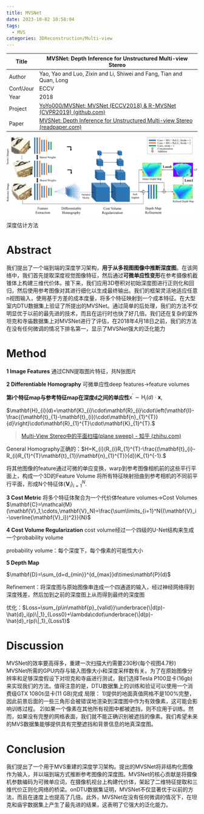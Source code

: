 ```yaml
---
title: MVSNet
date: 2023-10-02 10:58:04
tags:
  - MVS
categories: 3DReconstruction/Multi-view
---
```


| Title     | MVSNet: Depth Inference for Unstructured Multi-view Stereo                                                                                                                 |
| --------- | -------------------------------------------------------------------------------------------------------------------------------------------------------------------------- |
| Author    | Yao, Yao and Luo, Zixin and Li, Shiwei and Fang, Tian and Quan, Long                                                                                                       |
| Conf/Jour | ECCV                                                                                                                                                                       |
| Year      | 2018                                                                                                                                                                       |
| Project   | [YoYo000/MVSNet: MVSNet (ECCV2018) & R-MVSNet (CVPR2019) (github.com)](https://github.com/YoYo000/MVSNet)                                                                  |
| Paper     | [MVSNet: Depth Inference for Unstructured Multi-view Stereo (readpaper.com)](https://readpaper.com/pdf-annotate/note?pdfId=4518062699161739265&noteId=1986540055632613120) |

![image.png|666](https://raw.githubusercontent.com/qiyun71/Blog_images/main/pictures/20231002110228.png)

深度估计方法

<!-- more -->

# Abstract

我们提出了一个端到端的深度学习架构，**用于从多视图图像中推断深度图**。在该网络中，我们首先提取深度视觉图像特征，然后通过**可微单应性变形**在参考摄像机截锥体上构建三维代价体。接下来，我们应用3D卷积对初始深度图进行正则化和回归，然后使用参考图像对其进行细化以生成最终输出。我们的框架灵活地适应任意n视图输入，使用基于方差的成本度量，将多个特征映射到一个成本特征。在大型室内DTU数据集上验证了所提出的MVSNet。通过简单的后处理，我们的方法不仅明显优于以前的最先进的技术，而且在运行时也快了好几倍。我们还在复杂的室外坦克和寺庙数据集上对MVSNet进行了评估，在2018年4月18日之前，我们的方法在没有任何微调的情况下排名第一，显示了MVSNet强大的泛化能力

# Method
**1 Image Features** 通过CNN提取图片特征，共N张图片

**2 Differentiable Homography** 可微单应性deep features→feature volumes

**第i个特征map与参考特征map在深度d之间的单应性**$\mathrm{x}^{\prime}\sim\mathrm{H}_{i}(d)\cdot\mathbf{x},$

$\mathbf{H}_{i}(d)=\mathbf{K}_{i}\cdot\mathbf{R}_{i}\cdot\left(\mathbf{I}-\frac{(\mathbf{t}_{1}-\mathbf{t}_{i})\cdot\mathbf{n}_{1}^{T}}{d}\right)\cdot\mathbf{R}_{1}^{T}\cdot\mathbf{K}_{1}^{T}.$
> [Multi-View Stereo中的平面扫描(plane sweep) - 知乎 (zhihu.com)](https://zhuanlan.zhihu.com/p/363830541)

General Homography正确的：$H=K_{i}(R_{i}R_{1}^{T}-\frac{(\mathbf{t}_{i}-R_{i}R_{1}^{T}\mathbf{t}_{1})\mathbf{n}_{1}^{T}}{d})K_{1}^{-1}.$

将其他图像的feature通过可微的单应变换，warp到参考图像相机前的这些平行平面上，构成一个3D的Feature Volume
将所有特征映射扭曲到参考相机的不同前平行平面，形成N个特征体$\{\mathbf{V}_i\}_{i=1}^N.$

**3 Cost Metric** 将多个特征体聚合为一个代价体feature volumes→Cost Volumes
$\mathbf{C}=\mathcal{M}(\mathbf{V}_1,\cdots,\mathbf{V}_N)=\frac{\sum\limits_{i=1}^N{(\mathbf{V}_i-\overline{\mathbf{V}_i})^2}}{N}$

**4 Cost Volume Regularization** cost volume经过一个四级的U-Net结构来生成一个probability volume

probability volume：每个深度下，每个像素的可能性大小

**5 Depth Map**

$\mathbf{D}=\sum_{d=d_{min}}^{d_{max}}d\times\mathbf{P}(d)$

Refinement：将深度图与原始图像串连成一个四通道的输入，经过神经网络得到深度残差，然后加到之前的深度图上从而得到最终的深度图

优化：$Loss=\sum_{p\in\mathbf{p}_{valid}}\underbrace{\|d(p)-\hat{d}_i(p)\|_1}_{Loss0}+\lambda\cdot\underbrace{\|d(p)-\hat{d}_r(p)\|_1}_{Loss1}$
# Discussion

MVSNet的效率要高得多，重建一次扫描大约需要230秒(每个视图4.7秒)
MVSNet所需的GPU内存与输入图像大小和深度采样数有关。为了在原始图像分辨率和足够深度假设下对坦克和寺庙进行测试，我们选择Tesla P100显卡(16gb)来实现我们的方法。值得注意的是，DTU数据集上的训练和验证可以使用一个消费级GTX 1080ti显卡(11 GB)完成
局限：
1)提供的地面真值网格不是100%完整，因此前景后面的一些三角形会被错误地渲染到深度图中作为有效像素，这可能会影响训练过程。
2)如果一个像素在其他所有视图中都被遮挡，则不应用于训练。然而，如果没有完整的网格表面，我们就不能正确识别被遮挡的像素。我们希望未来的MVS数据集能够提供具有完整遮挡和背景信息的地真深度图。

# Conclusion

我们提出了一个用于MVS重建的深度学习架构。提出的MVSNet将非结构化图像作为输入，并以端到端方式推断参考图像的深度图。MVSNet的核心贡献是将摄像机参数编码为可微单应词，在摄像机视台上构建代价体，架起了二维特征提取和三维代价正则化网络的桥梁。onDTU数据集证明，MVSNet不仅显著优于以前的方法，而且在速度上也提高了几倍。此外，MVSNet在没有任何微调的情况下，在坦克和庙宇数据集上产生了最先进的结果，这表明了它强大的泛化能力。